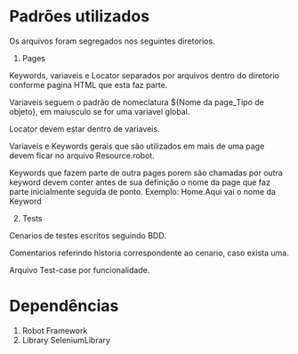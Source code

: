 # Padrões utilizados

Os arquivos foram segregados nos seguintes diretorios.

1. Pages

Keywords, variaveis e Locator separados por arquivos dentro do diretorio conforme pagina HTML que esta faz parte.

Variaveis seguem o padrão de nomeclatura ${Nome da page_Tipo de objeto}, em maiusculo se for uma variavel global.

Locator devem estar dentro de variaveis.

Variaveis e Keywords gerais que são utilizados em mais de uma page devem ficar no arquivo Resource.robot.

Keywords que fazem parte de outra pages porem são chamadas por outra keyword devem conter antes de sua definição o nome da page que faz parte inicialmente seguida de ponto. 
Exemplo: Home.Aqui vai o nome da Keyword

2. Tests

Cenarios de testes escritos seguindo BDD.

Comentarios referindo historia correspondente ao cenario, caso exista uma.

Arquivo Test-case por funcionalidade.

# Dependências

1.	Robot Framework
2.	Library SeleniumLibrary